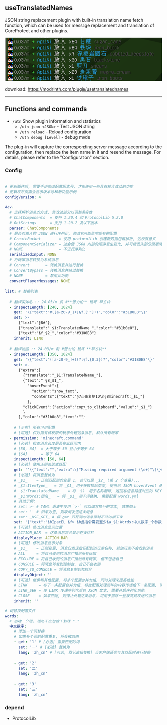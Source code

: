 ## useTranslatedNames
JSON string replacement plugin with built-in translation name fetch function, which can be used for message replacement and translation of CoreProtect and other plugins.

![](https://github.com/ApliNi/useTranslatedNames/blob/main/_img/%E6%95%88%E6%9E%9C%E5%9B%BE.png)

download: https://modrinth.com/plugin/usetranslatednames

---

## Functions and commands
- `/utn` Show plugin information and statistics
    - `/utn json <JSON>`    - Test JSON string
    - `/utn reload`         - Reload configuration
    - `/utn debug [Level]`  - debug mode

The plug-in will capture the corresponding server message according to the configuration, then replace the item name in it and resend the message. For details, please refer to the "Configuration" section.


### Config
```yaml

# 更新插件后, 需要手动修改配置版本号, 才能使用一些具有较大改动的功能
# 更新发布页面会显示版本号和新功能示例
configVersion: 4

dev:
  # 选择解析消息的方式, 修改这部分以调整兼容性
  # ChatComponents  = 支持 1.20.4 和 ProtocolLib 5.2.0
  # GetStrings      = 支持 1.20.2 及以下版本
  parser: ChatComponents
  # 是否对输入的 JSON 进行序列化, 修改它可能影响现有的配置
  # CreatePacket        = 使用 protocolLib 创建新数据包再解析, 这没有意义
  # ComponentSerializer = 这会使 JSON 内部的顺序发生变化, 并可能丢失部分原版消息
  # NONE                = 不进行序列化
  serializedInput: NONE
  # 将玩家消息转换为系统消息
  # Convert       = 转换消息并进行替换
  # ConvertBypass = 转换消息并绕过替换
  # NONE          = 禁用此功能
  convertPlayerMessages: NONE

list: # 替换列表

  # 翻译实体名 :: 24.03/m 前 #**苦力怕** 破坏 草方块
  - inspectLength: [240, 1024]
    get: '\{"text":"#([a-z0-9_]+)§f([^"]+)","color":"#31B0E8"\}'
    set: >-
      {"text":"§8#"},
      {"translate":"_$1:TranslatedName_","color":"#31b0e8"},
      {"text":"§f_$2_","color":"#31B0E8"}
    inherit: LINK

  # 翻译物品 :: 24.03/m 前 #苦力怕 破坏 **草方块**
  - inspectLength: [350, 1024]
    get: '\{"text":"([a-z0-9_]+)(?:§f.{0,3})?","color":"#31B0E8"\}'
    set: >-
      {"extra":[
        {"translate":"_$1:TranslatedName_"},
        {"text":" §8_$1_",
          "hoverEvent":{
            "action":"show_text",
            "contents":{"text":"§7点击复制ID\n§8minecraft:_$1_"}
          },
        "clickEvent":{"action":"copy_to_clipboard","value":"_$1_"}
        }
      ],"color":"#31b0e8","text":""}

    # [示例] 所有可用配置
    # [可选] 仅对拥有该权限的玩家处理这条消息, 默认所有玩家
  - permission: 'minecraft.command'
    # [必选] 检查消息长度是否在此区间内
    # [50, 64]  = 大于等于 50 且小于等于 64
    # [64]      = 等于 64
    inspectLength: [50, 64]
    # [必选] 使用正则表达式匹配
    get: '^\{"text":"","extra":\["Missing required argument (\d+)"\]\}$'
    # [必选] 将消息替换为
    # _$1_    = 正则匹配到的变量 1, 也可以是 _$2_ (第 2 个变量)...
    # _$1:ItemType_   = 将 _$1_ 用于获取物品类型, 提供给 JSON hoverEvent 使用的物品类型 show_entity, show_item(block)
    # _$1:TranslatedName_   = 将 _$1_ 用于名称翻译, 返回与语言路径对应的 KEY, 例如 `entity.minecraft.allay`
    # _$1:Words:组名_   = 将 _$1_ 用于词替换, 需要配置 words.yml
    # 其他示例:
    # set: >- # YAML 语法中使用 `>-` 可以编写换行的文本, 效果如上
    # set: '' # 如果为空, 则取消发送这条消息
    # set: _USE_GET_ # 将 get 匹配到的消息原封不动的搬下来
    set: '{"text":"§bIpacEL §f> §b此指令需要至少§a_$1:Words:中文数字_个参数"}'
    # [可选] 修改消息显示位置
    # ACTION_BAR  = 这条消息将会显示在操作栏
    displayPlace: ACTION_BAR
    # [可选] 修改消息显示对象
    # _$1_    = 正则变量, 消息仅发送给匹配到的玩家名称, 其他玩家不会收到消息
    # ALL     = 将自己收到的消息广播给所有玩家
    # EXCLUDE = 将自己收到的消息广播给所有玩家, 但不包括自己
    # CONSOLE = 将消息转发到控制台, 自己不会收到
    # COPY_TO_CONSOLE = 将消息复制到控制台
    displayObject: ''
    # [可选] 继承和其他配置. 将多个配置合并为组, 同时处理来提高性能
    # LINK     = 与下一条配置合并为组, 将此配置处理完毕的内容传递给下一条配置, 请确保存在下一条配置
    # LINK_SER = 使 LINK 传递序列化后的 JSON 文本, 需要开启序列化功能
    # CLOSE    = 如果匹配, 则停止处理这条消息, 可用于排除一些被高频发送的消息
    inherit: ''

```

```yaml
# 词替换配置文件
words:
  # 创建一个组, 组名不应包含下划线 "_"
  中文数字:
    # 添加一个词替换
    # 如果多个词的配置重复, 将会被忽略
    - get: '1' # [必选] 需要匹配的词
      set: '一' # [必选] 替换为
      lang: 'zh_cn' # [可选, 默认直接替换] 当客户端语言与其匹配时进行替换

    - get: '2'
      set: '二'
      lang: 'zh_cn'

    - get: '3'
      set: '三'
      lang: 'zh_cn'

```

### depend
- ProtocolLib
